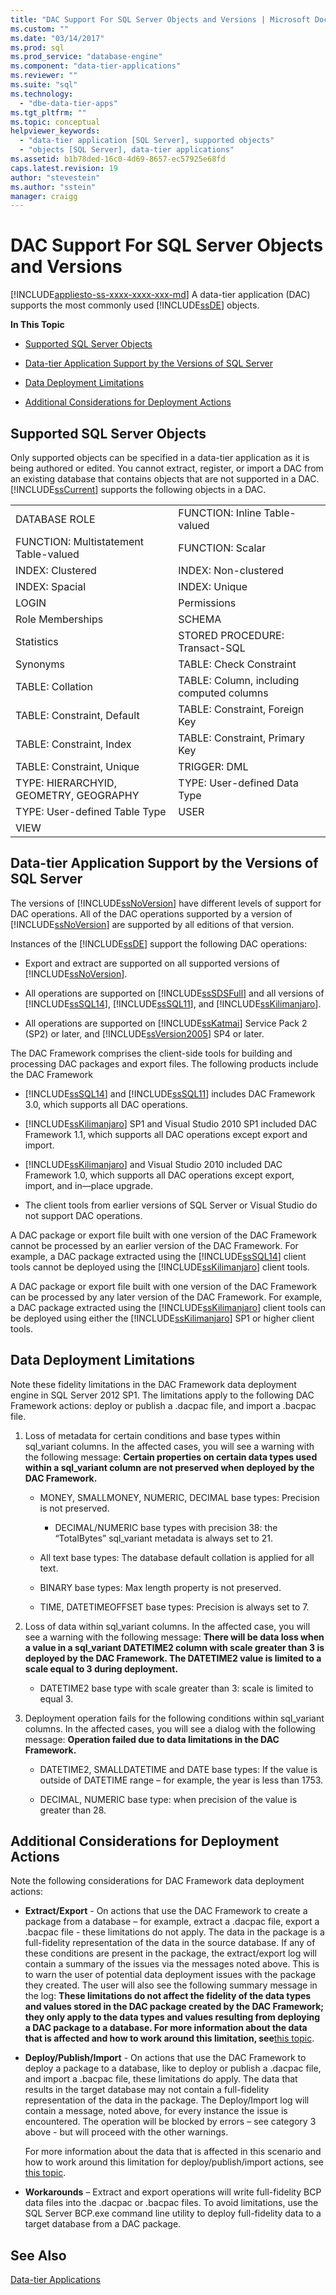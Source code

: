 ```yaml
---
title: "DAC Support For SQL Server Objects and Versions | Microsoft Docs"
ms.custom: ""
ms.date: "03/14/2017"
ms.prod: sql
ms.prod_service: "database-engine"
ms.component: "data-tier-applications"
ms.reviewer: ""
ms.suite: "sql"
ms.technology: 
  - "dbe-data-tier-apps"
ms.tgt_pltfrm: ""
ms.topic: conceptual
helpviewer_keywords: 
  - "data-tier application [SQL Server], supported objects"
  - "objects [SQL Server], data-tier applications"
ms.assetid: b1b78ded-16c0-4d69-8657-ec57925e68fd
caps.latest.revision: 19
author: "stevestein"
ms.author: "sstein"
manager: craigg
---
```

# DAC Support For SQL Server Objects and Versions
[!INCLUDE[appliesto-ss-xxxx-xxxx-xxx-md](../../includes/appliesto-ss-xxxx-xxxx-xxx-md.md)]
  A data-tier application (DAC) supports the most commonly used [!INCLUDE[ssDE](../../includes/ssde-md.md)] objects.  
  
 **In This Topic**  
  
-   [Supported SQL Server Objects](#SupportedObjects)  
  
-   [Data-tier Application Support by the Versions of SQL Server](#SupportByVersion)  
  
-   [Data Deployment Limitations](#DeploymentLimitations)  
  
-   [Additional Considerations for Deployment Actions](#Considerations)  
  
##  <a name="SupportedObjects"></a> Supported SQL Server Objects  
 Only supported objects can be specified in a data-tier application as it is being authored or edited. You cannot extract, register, or import a DAC from an existing database that contains objects that are not supported in a DAC. [!INCLUDE[ssCurrent](../../includes/sscurrent-md.md)] supports the following objects in a DAC.  
  
|||  
|-|-|  
|DATABASE ROLE|FUNCTION: Inline Table-valued|  
|FUNCTION: Multistatement Table-valued|FUNCTION: Scalar|  
|INDEX: Clustered|INDEX: Non-clustered|  
|INDEX: Spacial|INDEX: Unique|  
|LOGIN|Permissions|  
|Role Memberships|SCHEMA|  
|Statistics|STORED PROCEDURE: Transact-SQL|  
|Synonyms|TABLE: Check Constraint|  
|TABLE: Collation|TABLE: Column, including computed columns|  
|TABLE: Constraint, Default|TABLE: Constraint, Foreign Key|  
|TABLE: Constraint, Index|TABLE: Constraint, Primary Key|  
|TABLE: Constraint, Unique|TRIGGER: DML|  
|TYPE: HIERARCHYID, GEOMETRY, GEOGRAPHY|TYPE: User-defined Data Type|  
|TYPE: User-defined Table Type|USER|  
|VIEW||  
  
##  <a name="SupportByVersion"></a> Data-tier Application Support by the Versions of SQL Server  
 The versions of [!INCLUDE[ssNoVersion](../../includes/ssnoversion-md.md)] have different levels of support for DAC operations. All of the DAC operations supported by a version of [!INCLUDE[ssNoVersion](../../includes/ssnoversion-md.md)] are supported by all editions of that version.  
  
 Instances of the [!INCLUDE[ssDE](../../includes/ssde-md.md)] support the following DAC operations:  
  
-   Export and extract are supported on all supported versions of [!INCLUDE[ssNoVersion](../../includes/ssnoversion-md.md)].  
  
-   All operations are supported on [!INCLUDE[ssSDSFull](../../includes/sssdsfull-md.md)] and all versions of [!INCLUDE[ssSQL14](../../includes/sssql14-md.md)], [!INCLUDE[ssSQL11](../../includes/sssql11-md.md)], and [!INCLUDE[ssKilimanjaro](../../includes/sskilimanjaro-md.md)].  
  
-   All operations are supported on [!INCLUDE[ssKatmai](../../includes/sskatmai-md.md)] Service Pack 2 (SP2) or later, and [!INCLUDE[ssVersion2005](../../includes/ssversion2005-md.md)] SP4 or later.  
  
 The DAC Framework comprises the client-side tools for building and processing DAC packages and export files. The following products include the DAC Framework  
  
-   [!INCLUDE[ssSQL14](../../includes/sssql14-md.md)] and [!INCLUDE[ssSQL11](../../includes/sssql11-md.md)] includes DAC Framework 3.0, which supports all DAC operations.  
  
-   [!INCLUDE[ssKilimanjaro](../../includes/sskilimanjaro-md.md)] SP1 and Visual Studio 2010 SP1 included DAC Framework 1.1, which supports all DAC operations except export and import.  
  
-   [!INCLUDE[ssKilimanjaro](../../includes/sskilimanjaro-md.md)] and Visual Studio 2010 included DAC Framework 1.0, which supports all DAC operations except export, import, and in—place upgrade.  
  
-   The client tools from earlier versions of SQL Server or Visual Studio do not support DAC operations.  
  
 A DAC package or export file built with one version of the DAC Framework cannot be processed by an earlier version of the DAC Framework. For example, a DAC package extracted using the [!INCLUDE[ssSQL14](../../includes/sssql14-md.md)] client tools cannot be deployed using the [!INCLUDE[ssKilimanjaro](../../includes/sskilimanjaro-md.md)] client tools.  
  
 A DAC package or export file built with one version of the DAC Framework can be processed by any later version of the DAC Framework. For example, a DAC package extracted using the [!INCLUDE[ssKilimanjaro](../../includes/sskilimanjaro-md.md)] client tools can be deployed using either the [!INCLUDE[ssKilimanjaro](../../includes/sskilimanjaro-md.md)] SP1 or higher client tools.  
  
##  <a name="DeploymentLimitations"></a> Data Deployment Limitations  
 Note these fidelity limitations in the DAC Framework data deployment engine in SQL Server 2012 SP1. The limitations apply to the following DAC Framework actions: deploy or publish a .dacpac file, and import a .bacpac file.  
  
1.  Loss of metadata for certain conditions and base types within sql_variant columns. In the affected cases, you will see a warning with the following message:  **Certain properties on certain data types used within a sql_variant column are not preserved when deployed by the DAC Framework.**  
  
    -   MONEY, SMALLMONEY, NUMERIC, DECIMAL base types:  Precision is not preserved.  
  
        -   DECIMAL/NUMERIC base types with precision 38:  the “TotalBytes” sql_variant metadata is always set to 21.  
  
    -   All text base types:  The database default collation is applied for all text.  
  
    -   BINARY base types:  Max length property is not preserved.  
  
    -   TIME, DATETIMEOFFSET base types:  Precision is always set to 7.  
  
2.  Loss of data within sql_variant columns. In the affected case, you will see a warning with the following message:  **There will be data loss when a value in a sql_variant DATETIME2 column with scale greater than 3 is deployed by the DAC Framework. The DATETIME2 value is limited to a scale equal to 3 during deployment.**  
  
    -   DATETIME2 base type with scale greater than 3:  scale is limited to equal 3.  
  
3.  Deployment operation fails for the following conditions within sql_variant columns. In the affected cases, you will see a dialog with the following message:  **Operation failed due to data limitations in the DAC Framework.**  
  
    -   DATETIME2, SMALLDATETIME and DATE base types:  If the value is outside of DATETIME range – for example, the year is less than 1753.  
  
    -   DECIMAL, NUMERIC base type:  when precision of the value is greater than 28.  
  
##  <a name="Considerations"></a> Additional Considerations for Deployment Actions  
 Note the following considerations for DAC Framework data deployment actions:  
  
-   **Extract/Export** - On actions that use the DAC Framework to create a package from a database – for example, extract a .dacpac file, export a .bacpac file - these limitations do not apply. The data in the package is a full-fidelity representation of the data in the source database. If any of these conditions are present in the package, the extract/export log will contain a summary of the issues via the messages noted above. This is to warn the user of potential data deployment issues with the package they created. The user will also see the following summary message in the log:  **These limitations do not affect the fidelity of the data types and values stored in the DAC package created by the DAC Framework; they only apply to the data types and values resulting from deploying a DAC package to a database. For more information about the data that is affected and how to work around this limitation, see**[this topic](http://go.microsoft.com/fwlink/?LinkId=267086).  
  
-   **Deploy/Publish/Import** - On actions that use the DAC Framework to deploy a package to a database, like to deploy or publish a .dacpac file, and import a .bacpac file, these limitations do apply. The data that results in the target database may not contain a full-fidelity representation of the data in the package. The Deploy/Import log will contain a message, noted above, for every instance the issue is encountered. The operation will be blocked by errors – see category 3 above - but will proceed with the other warnings.  
  
     For more information about the data that is affected in this scenario and how to work around this limitation for deploy/publish/import actions, see [this topic](http://go.microsoft.com/fwlink/?LinkId=267087).  
  
-   **Workarounds** – Extract and export operations will write full-fidelity BCP data files into the .dacpac or .bacpac files. To avoid limitations, use the SQL Server BCP.exe command line utility to deploy full-fidelity data to a target database from a DAC package.  
  
## See Also  
 [Data-tier Applications](../../relational-databases/data-tier-applications/data-tier-applications.md)  
  
  
